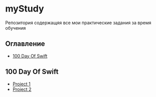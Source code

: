 # myStudy
Репозитория содержащяя все мои практические задания за время обучения
## Оглавление
- [100 Day Of Swift](#100DayOfSwift)


## <a id="100DayOfSwift"></a>100 Day Of Swift
- [Project 1](100DayOfSwift/Project1/README.md)
- [Project 2](100DayOfSwift/Project2)

